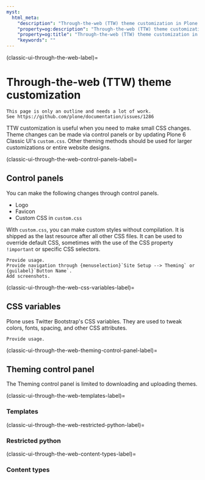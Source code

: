 ```yaml
---
myst:
  html_meta:
    "description": "Through-the-web (TTW) theme customization in Plone 6 Classic UI"
    "property=og:description": "Through-the-web (TTW) theme customization in Plone 6 Classic UI"
    "property=og:title": "Through-the-web (TTW) theme customization in Plone 6 Classic UI"
    "keywords": ""
---
```


(classic-ui-through-the-web-label)=

# Through-the-web (TTW) theme customization

```{todo}
This page is only an outline and needs a lot of work.
See https://github.com/plone/documentation/issues/1286
```

TTW customization is useful when you need to make small CSS changes.
Theme changes can be made via control panels or by updating Plone 6 Classic UI's `custom.css`.
Other theming methods should be used for larger customizations or entire website designs.


(classic-ui-through-the-web-control-panels-label)=

## Control panels

You can make the following changes through control panels.

* Logo
* Favicon
* Custom CSS in `custom.css`

With `custom.css`, you can make custom styles without compilation.
It is shipped as the last resource after all other CSS files.
It can be used to override default CSS, sometimes with the use of the CSS property `!important` or specific CSS selectors.


```{todo}
Provide usage.
Provide navigation through {menuselection}`Site Setup --> Theming` or {guilabel}`Button Name`.
Add screenshots.
```


(classic-ui-through-the-web-css-variables-label)=

## CSS variables

Plone uses Twitter Bootstrap's CSS variables.
They are used to tweak colors, fonts, spacing, and other CSS attributes.

```{todo}
Provide usage.
```


(classic-ui-through-the-web-theming-control-panel-label)=

## Theming control panel

The Theming control panel is limited to downloading and uploading themes.


(classic-ui-through-the-web-templates-label)=

### Templates


(classic-ui-through-the-web-restricted-python-label)=

### Restricted python


(classic-ui-through-the-web-content-types-label)=

### Content types

